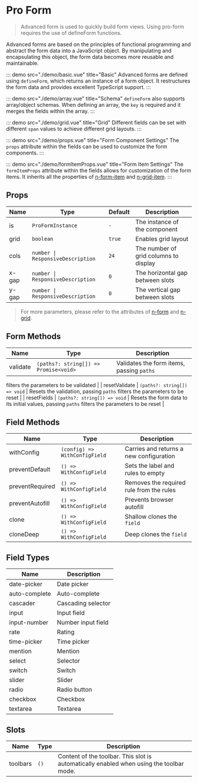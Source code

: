 # Pro Form

> Advanced form is used to quickly build form views. Using pro-form requires the use of defineForm functions.

Advanced forms are based on the principles of functional programming and abstract the form data into a JavaScript object. By manipulating and encapsulating this object, the form data becomes more reusable and maintainable.

::: demo src="./demo/basic.vue" title="Basic"
Advanced forms are defined using `defineForm`, which returns an instance of a form object. It restructures the form data and provides excellent TypeScript support.
:::

::: demo src="./demo/array.vue" title="Schema"
`defineForm` also supports array/object schemas. When defining an array, the `key` is required and it merges the fields within the array.
:::

::: demo src="./demo/grid.vue" title="Grid"
Different fields can be set with different `span` values to achieve different grid layouts.
:::

::: demo src="./demo/props.vue" title="Form Component Settings"
The `props` attribute within the fields can be used to customize the form components.
:::

::: demo src="./demo/formItemProps.vue" title="Form Item Settings"
The `formItemProps` attribute within the fields allows for customization of the form items. It inherits all the properties of [n-form-item](https://www.naiveui.com/en-US/os-theme/components/form#FormItem-Props) and [n-grid-item](https://www.naiveui.com/en-US/os-theme/components/grid#GridItem-Props).
:::

## Props

| Name | Type | Default | Description |
| --- | --- | --- | --- |
| is | `ProFormInstance` | `-` | The instance of the component |
| grid | `boolean` | `true` | Enables grid layout |
| cols | `number \| ResponsiveDescription` | `24` | The number of grid columns to display |
| x-gap | `number \| ResponsiveDescription` | `0` | The horizontal gap between slots |
| y-gap | `number \| ResponsiveDescription` | `0` | The vertical gap between slots |

> For more parameters, please refer to the attributes of [n-form](https://www.naiveui.com/en-US/os-theme/components/form) and [n-grid](https://www.naiveui.com/en-US/os-theme/components/grid).

## Form Methods

| Name | Type | Description |
| --- | --- | --- |
| validate | `(paths?: string[]) => Promise<void>` | Validates the form items, passing `paths`

 filters the parameters to be validated |
| resetValidate | `(paths?: string[]) => void` | Resets the validation, passing `paths` filters the parameters to be reset |
| resetFields | `(paths?: string[]) => void` | Resets the form data to its initial values, passing `paths` filters the parameters to be reset |

## Field Methods

| Name | Type | Description |
| --- | --- | --- |
| withConfig | `(config) => WithConfigField` | Carries and returns a new configuration |
| preventDefault | `() => WithConfigField` | Sets the label and rules to empty |
| preventRequired | `() => WithConfigField` | Removes the required rule from the rules |
| preventAutofill | `() => WithConfigField` | Prevents browser autofill |
| clone | `() => WithConfigField` | Shallow clones the `field` |
| cloneDeep | `() => WithConfigField` | Deep clones the `field` |

## Field Types

| Name | Description |
| --- | --- |
| date-picker | Date picker |
| auto-complete | Auto-complete |
| cascader | Cascading selector |
| input | Input field |
| input-number | Number input field |
| rate | Rating |
| time-picker | Time picker |
| mention | Mention |
| select | Selector |
| switch | Switch |
| slider | Slider |
| radio | Radio button |
| checkbox | Checkbox |
| textarea | Textarea |

## Slots

| Name | Type | Description |
| --- | --- | --- |
| toolbars | `()` | Content of the toolbar. This slot is automatically enabled when using the toolbar mode. |
